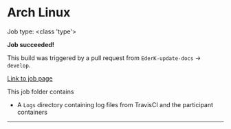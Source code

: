 # Arch Linux

Job type: <class 'type'>



**Job succeeded!**



This build was triggered by a pull request from `EderK-update-docs` → `develop`.



[Link to job page]({[job_link]})


This job folder contains
- A `Logs` directory containing log files from TravisCI and the participant containers


---

